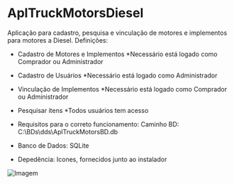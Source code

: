 # AplTruckMotorsDiesel
Aplicação para cadastro, pesquisa e vinculação de motores e implementos para motores a Diesel.
Definições:
 - Cadastro de Motores e Implementos
  *Necessário está logado como Comprador ou Administrador
 - Cadastro de Usuários
  *Necessário está logado como Administrador
 - Vinculação de Implementos
  *Necessário está logado como Comprador ou Administrador
 - Pesquisar itens
  *Todos usuários tem acesso
  
 - Requisitos para o correto funcionamento:
 Caminho BD: C:\BDs\dds\AplTruckMotorsBD.db
 
 - Banco de Dados: SQLite
 
 - Depedência: Icones, fornecidos junto ao instalador

![Imagem](https://prnt.sc/1ytjq9m)
